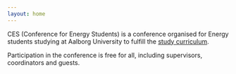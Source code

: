 ```yaml
---
layout: home
---
```

CES (Conference for Energy Students) is a conference organised for Energy students studying at Aalborg University to fulfill the [study curriculum](https://studieordninger.aau.dk/EnergyEngineering-Masterdegree-Aalborg-English-MasterofScienceMScinEngineering).

Participation in the conference is free for all, including supervisors, coordinators and guests.